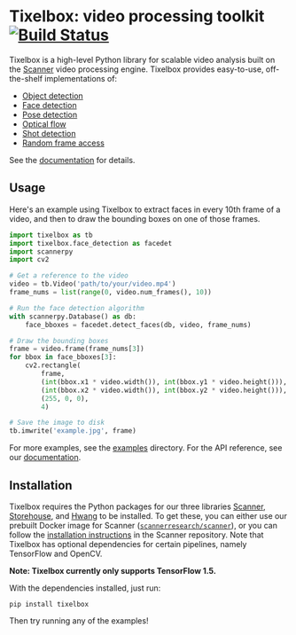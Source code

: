# Tixelbox: video processing toolkit &nbsp; [![Build Status](https://travis-ci.org/scanner-research/tixelbox.svg?branch=master)](https://travis-ci.org/scanner-research/tixelbox)

Tixelbox is a high-level Python library for scalable video analysis built on the [Scanner](https://github.com/scanner-research/scanner/) video processing engine. Tixelbox provides easy-to-use, off-the-shelf implementations of:

* [Object detection](https://github.com/scanner-research/tixelbox/blob/master/examples/object_detection.py)
* [Face detection](https://github.com/scanner-research/tixelbox/blob/master/examples/face_detection.py)
* [Pose detection](https://github.com/scanner-research/tixelbox/blob/master/examples/pose_detection.py)
* [Optical flow](https://github.com/scanner-research/tixelbox/blob/master/examples/optical_flow.py)
* [Shot detection](https://github.com/scanner-research/tixelbox/blob/master/examples/shot_detection.py)
* [Random frame access](https://github.com/scanner-research/tixelbox/blob/master/examples/frame_montage.py)

See the [documentation](https://scanner-research.github.io/tixelbox/) for details.

## Usage

Here's an example using Tixelbox to extract faces in every 10th frame of a video, and then to draw the bounding boxes on one of those frames.

```python
import tixelbox as tb
import tixelbox.face_detection as facedet
import scannerpy
import cv2

# Get a reference to the video
video = tb.Video('path/to/your/video.mp4')
frame_nums = list(range(0, video.num_frames(), 10))

# Run the face detection algorithm
with scannerpy.Database() as db:
    face_bboxes = facedet.detect_faces(db, video, frame_nums)

# Draw the bounding boxes
frame = video.frame(frame_nums[3])
for bbox in face_bboxes[3]:
    cv2.rectangle(
        frame,
        (int(bbox.x1 * video.width()), int(bbox.y1 * video.height())),
        (int(bbox.x2 * video.width()), int(bbox.y2 * video.height())),
        (255, 0, 0),
        4)

# Save the image to disk
tb.imwrite('example.jpg', frame)
```

For more examples, see the [examples](https://github.com/scanner-research/tixelbox/tree/master/examples) directory. For the API reference, see our [documentation](https://scanner-research.github.io/tixelbox/).

## Installation

Tixelbox requires the Python packages for our three libraries [Scanner](https://github.com/scanner-research/scanner/), [Storehouse](https://github.com/scanner-research/storehouse/), and [Hwang](https://github.com/scanner-research/hwang) to be installed. To get these, you can either use our prebuilt Docker image for Scanner ([`scannerresearch/scanner`](https://hub.docker.com/r/scannerresearch/scanner/)), or you can follow the [installation instructions](https://github.com/scanner-research/scanner/blob/master/INSTALL.md) in the Scanner repository. Note that Tixelbox has optional dependencies for certain pipelines, namely TensorFlow and OpenCV.

**Note: Tixelbox currently only supports TensorFlow 1.5.**

With the dependencies installed, just run:

```
pip install tixelbox
```

Then try running any of the examples!
